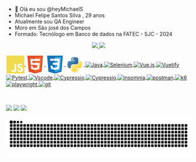 
- 👋 Olá eu sou @heyMichaelS 
- Michael Felipe Santos Silva , 29 anos
- Atualmente sou QA Engineer 
- Moro em São josé dos Campos
- Formado: Tecnólogo em Banco de dados na FATEC - SJC - 2024


<div align="center">
  
  <a href="https://github.com/heyMichaelS">
  <img height="180em" src="https://github-readme-stats.vercel.app/api?username=heyMichaelS&show_icons=true&theme=dark&include_all_commits=true&count_private=true"/>
  <img height="160em" src="https://github-readme-stats.vercel.app/api/top-langs/?username=heyMichaelS&layout=compact&langs_count=7&theme=dark"/>
    
</div>

<br>

<div style="display: inline_block">
  <img align="center" alt="Js" height="50" width="50" src="https://raw.githubusercontent.com/devicons/devicon/master/icons/javascript/javascript-plain.svg">
  <img align="center" alt="HTML" height="50" width="50" src="https://raw.githubusercontent.com/devicons/devicon/master/icons/html5/html5-original.svg">
  <img align="center" alt="CSS" height="50" width="50" src="https://raw.githubusercontent.com/devicons/devicon/master/icons/css3/css3-original.svg">
  <img align="center" alt="Python" height="50" width="50" src="https://raw.githubusercontent.com/devicons/devicon/master/icons/python/python-original.svg">
  <img align="center" alt="Java" height="50" width="50"  src="https://cdn.jsdelivr.net/gh/devicons/devicon/icons/java/java-original-wordmark.svg" />
  <img align="center" alt="Selenium" height="50" width="50" src="https://cdn.jsdelivr.net/gh/devicons/devicon/icons/selenium/selenium-original.svg" />
  <img align="center" alt="Vue.js" height="50" width="50"src="https://cdn.jsdelivr.net/gh/devicons/devicon/icons/vuejs/vuejs-original-wordmark.svg" />
  <img align="center" alt="Vuetify" height="50" width="50" src="https://cdn.jsdelivr.net/gh/devicons/devicon/icons/vuetify/vuetify-original.svg" />
  <img align="center" alt="Pytest" height="50" width="50" src="https://cdn.jsdelivr.net/gh/devicons/devicon/icons/pytest/pytest-original-wordmark.svg" />
  <img align="center" alt="Vscode" height="50" width="50" src="https://cdn.jsdelivr.net/gh/devicons/devicon/icons/vscode/vscode-original-wordmark.svg" />
  <img align="center" alt="Cypressio" height="50" width="50" src="https://cdn.jsdelivr.net/gh/devicons/devicon@latest/icons/cypressio/cypressio-original-wordmark.svg" />
  <img align="center" alt="Cypressio" height="50" width="50" src="https://cdn.jsdelivr.net/gh/devicons/devicon@latest/icons/githubactions/githubactions-original.svg" />  
  <img align="center" alt="insomnia" height="50" width="50" src="https://cdn.jsdelivr.net/gh/devicons/devicon@latest/icons/insomnia/insomnia-original.svg" />
  <img align="center" alt="postman" height="50" width="50" src="https://cdn.jsdelivr.net/gh/devicons/devicon@latest/icons/postman/postman-original.svg" />
  <img align="center" alt="k6" height="50" width="50" src="https://cdn.jsdelivr.net/gh/devicons/devicon@latest/icons/k6/k6-original.svg" />
  <img align="center" alt="playwright" height="50" width="50" src="https://cdn.jsdelivr.net/gh/devicons/devicon@latest/icons/playwright/playwright-original.svg" />
  <img align="center" alt="git" height="50" width="50" img src="https://cdn.jsdelivr.net/gh/devicons/devicon@latest/icons/git/git-original.svg" />
  
</div>           
  
          
  
<br>

<br>

<div> 
  
  <a href="https://instagram.com/michaeeltyr" target="_blank"><img src="https://img.shields.io/badge/-Instagram-%23E4405F?style=for-the-badge&logo=instagram&logoColor=white" target="_blank"></a> 
  <a href = "mailto:michaelfelipe180@gmail.com"><img src="https://img.shields.io/badge/-Gmail-%23333?style=for-the-badge&logo=gmail&logoColor=white" target="_blank"></a>
  <a href="https://www.linkedin.com/in//michael-felipe-573b64167/" target="_blank"><img src="https://img.shields.io/badge/-LinkedIn-%230077B5?style=for-the-badge&logo=linkedin&logoColor=white" target="_blank"></a> 
 
</div>
          
          



 <picture>
  <source media="(prefers-color-scheme: dark)" srcset="https://raw.githubusercontent.com/heyMichaelS/heyMichaelS/output/github-contribution-grid-snake-dark.svg">
  <source media="(prefers-color-scheme: light)" srcset="https://raw.githubusercontent.com/heyMichaelS/heyMichaelS/output/github-contribution-grid-snake.svg">
  <img alt="github contribution grid snake animation" src="https://raw.githubusercontent.com/heyMichaelS/heyMichaelS/output/github-contribution-grid-snake.svg">
</picture>





  
